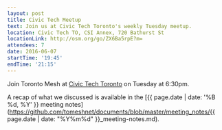```yaml
---
layout: post
title: Civic Tech Meetup
text: Join us at Civic Tech Toronto's weekly Tuesday meetup.
location: Civic Tech TO, CSI Annex, 720 Bathurst St
locationLink: http://osm.org/go/ZX6Ba5rpE?m=
attendees: 7
date: 2016-06-07
startTime: '19:45'
endTime: '21:15'
---
```


Join Toronto Mesh at [Civic Tech Toronto](http://civictech.ca) on Tuesday at 6:30pm.

A recap of what we discussed is available in the [{{ page.date | date: '%B %d, %Y' }} meeting notes](https://github.com/tomeshnet/documents/blob/master/meeting_notes/{{ page.date | date: "%Y%m%d" }}_meeting-notes.md).
